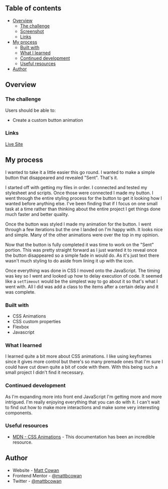 ## Table of contents

- [Overview](#overview)
  - [The challenge](#the-challenge)
  - [Screenshot](#screenshot)
  - [Links](#links)
- [My process](#my-process)
  - [Built with](#built-with)
  - [What I learned](#what-i-learned)
  - [Continued development](#continued-development)
  - [Useful resources](#useful-resources)
- [Author](#author)

## Overview

### The challenge

Users should be able to:

- Create a custom button animation

### Links

[Live Site](https://mattbcowan.github.io/30-projects-30-days/08-button-animation/)

## My process

I wanted to take it a little easier this go round. I wanted to make a simple button that disappeared and revealed "Sent". That's it.

I started off with getting my files in order. I connected and tested my stylesheet and scripts. Once those were connected I made my button. I went through the entire styling process for the button to get it looking how I wanted before anything else. I've been finding that if I focus on one small task at a time rather than thinking about the entire project I get things done much faster and better quality.

Once the button was styled I made my animation for the button. I went through a few iterations but the one I landed on I'm happy with. It looks nice and simple. Many of the other animations were over the top in my opinion.

Now that the button is fully completed it was time to work on the "Sent" portion. This was pretty straight forward as I just wanted it to reveal once the button disappeared so a simple fade in would do. As it's just text there wasn't much styling to do aside from lining it up with the icon.

Once everything was done in CSS I moved onto the JavaScript. The timing was key so I went and looked up how to delay execution of code. It seemed like a `setTimeout` would be the simplest way to go about it so that's what I went with. All I did was add a class to the items after a certain delay and it was complete.

### Built with

- CSS Animations
- CSS custom properties
- Flexbox
- Javascript

### What I learned

I learned quite a bit more about CSS animations. I like using keyframes since it gives more control but there's so many premade ones that I'm sure I could have cut down quite a bit of code with them. With this being such a small project I didn't find it necessary.

### Continued development

As I'm expanding more into front end JavaScript I'm getting more and more intrigued. I'm really enjoying everything that you can do with it. I can't wait to find out how to make more interactions and make some very interesting components.

### Useful resources

- [MDN - CSS Animations](https://developer.mozilla.org/en-US/docs/Web/CSS/CSS_Animations/Using_CSS_animations) - This documentation has been an incredible resource.

## Author

- Website - [Matt Cowan](https://www.mattbcowan.com)
- Frontend Mentor - [@mattbcowan](https://www.frontendmentor.io/profile/mattbcowan)
- Twitter - [@mattbcowan](https://www.twitter.com/mattbcowan)
